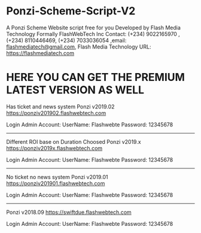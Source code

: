 # Ponzi-Scheme-Script-V2
A Ponzi Scheme Website script free for you Developed by Flash Media Technology Formally FlashWebTech Inc Contact: (+234) 9022165970 , (+234) 8110446469, (+234) 7033036054 ,email: flashmediatech@gmail.com, Flash Media Technology URL: https://flashmediatech.com


# HERE YOU CAN GET THE PREMIUM LATEST VERSION AS WELL
Has ticket and news system
Ponzi v2019.02 https://ponziv201902.flashwebtech.com

Login Admin Account:
UserName: Flashwebte
Password: 12345678

------------------------------------------------

Different ROI base on Duration  Choosed
Ponzi v2019.x https://ponziv2019x.flashwebtech.com

Login Admin Account:
UserName: Flashwebte
Password: 12345678

--------------------------------------------------

No ticket no news system
Ponzi v2019.01 https://ponziv201901.flashwebtech.com

Login Admin Account:
UserName: Flashwebte
Password: 12345678

--------------------------------------------------

Ponzi v2018.09 https://swiftdue.flashwebtech.com

Login Admin Account:
UserName: Flashwebte
Password: 12345678
